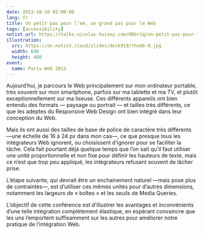 ```yaml
---
date: 2013-10-10 02:00:00
lang: fr
title: Un petit pas pour l’em, un grand pas pour le Web
tags: [accessibility]
notist_url: https://talks.nicolas-hoizey.com/HDbr1q/un-petit-pas-pour-l-em-un-grand-pas-pour-le-web
illustration:
  src: https://on.notist.cloud/slides/deck919/thumb-0.jpg
  width: 640
  height: 480
event:
  name: Paris-Web 2013
---
```


Aujourd’hui, je parcours le Web principalement sur mon ordinateur portable, très souvent sur mon smartphone, parfois sur ma tablette et ma TV, et plutôt exceptionnellement sur ma liseuse. Ces différents appareils ont bien entendu des formats — paysage ou portrait — et tailles très différents, ce que les adeptes du Responsive Web Design ont bien intégré dans leur conception du Web.

Mais ils ont aussi des tailles de base de police de caractère très différents —une échelle de 16 à 24 px dans mon cas—, ce que presque tous les intégrateurs Web ignorent, ou choisissent d’ignorer pour se faciliter la tâche. Cela fait pourtant déjà quelque temps que l’on sait qu’il faut utiliser une unité proportionnelle et non fixe pour définir les hauteurs de texte, mais ce n’est que trop peu appliqué, les intégrateurs refusant souvent de lâcher prise.

L’étape suivante, qui devrait être un enchainement naturel —mais pose plus de contraintes—, est d’utiliser ces mêmes unités pour d’autres dimensions, notamment les largeurs de « boîtes » et les seuils de Media Queries.

L’objectif de cette conférence est d’illustrer les avantages et inconvénients d’une telle intégration complètement élastique, en espérant convaincre que les uns l’emportent suffisamment sur les autres pour améliorer notre pratique de l’intégration Web.

